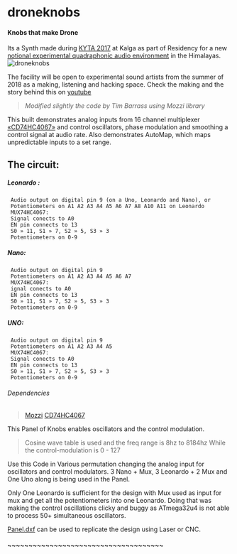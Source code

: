 # droneknobs
#### Knobs that make Drone

Its a Synth made during [KYTA 2017](https://issuu.com/shazeb/docs/kyta_2017_catalog) at Kalga as part of Residency for a new [notional experimental quadraphonic audio environment](https://sound.codes/works/kyta-karma-quad/) in the Himalayas. 
![droneknobs](https://i.imgur.com/QMfgMAg.jpg)

The facility will be open to experimental sound artists from the summer of 2018 as a making,  listening and hacking space. 
Check the making and the story behind this on [youtube](https://www.youtube.com/watch?v=MHGiTG6djZ0)



>  *Modified slightly the code by Tim Barrass using Mozzi library*


This built demonstrates analog inputs from 16 channel multiplexer [«CD74HC4067»](https://github.com/pAIgn10/MUX74HC4067) and control oscillators, phase modulation and smoothing a control signal at audio rate. Also demonstrates AutoMap, which maps unpredictable inputs to a set range.
 
  ## The circuit:
##### Leonardo :
     Audio output on digital pin 9 (on a Uno, Leonardo and Nano), or
     Potentiometers on A1 A2 A3 A4 A5 A6 A7 A8 A10 A11 on Leonardo
     MUX74HC4067:
	 Signal conects to A0
     EN pin connects to 13
     S0 » 11, S1 » 7, S2 » 5, S3 » 3
     Potentiometers on 0-9
	 
##### Nano:
	 Audio output on digital pin 9
	 Potentiometers on A1 A2 A3 A4 A5 A6 A7
	 MUX74HC4067:
	 ignal conects to A0
     EN pin connects to 13
     S0 » 11, S1 » 7, S2 » 5, S3 » 3
     Potentiometers on 0-9
	 
##### UNO:
	 Audio output on digital pin 9
	 Potentiometers on A1 A2 A3 A4 A5 
	 MUX74HC4067:
	 Signal conects to A0
     EN pin connects to 13
     S0 » 11, S1 » 7, S2 » 5, S3 » 3
     Potentiometers on 0-9

###### Dependencies 
> [Mozzi](http://sensorium.github.com/Mozzi/)
> [CD74HC4067](https://github.com/pAIgn10/MUX74HC4067)



This Panel of Knobs enables oscillators and the control modulation. 

> Cosine wave table is used and the freq range is 8hz to 8184hz
> While the control-modulation is 0 - 127

Use this Code in Various permutation changing the analog input for oscillators and control modulators.
3 Nano + Mux, 3 Leonardo + 2 Mux and One Uno along is being used in the Panel.

Only One Leonardo is sufficient for the design with Mux used as input for mux and get all the potentiometers into one Leonardo. Doing that was making the control oscillations clicky and buggy as ATmega32u4 is not able to process 50+ simultaneous oscillators.

[Panel.dxf](https://github.com/SoundCodes/droneknobs/blob/master/panel.dxf) can be used to replicate the design using Laser or CNC.

#### ~~~~~~~~~~~~~~~~~~~~~~~~~~~~~~~~~~~~~
